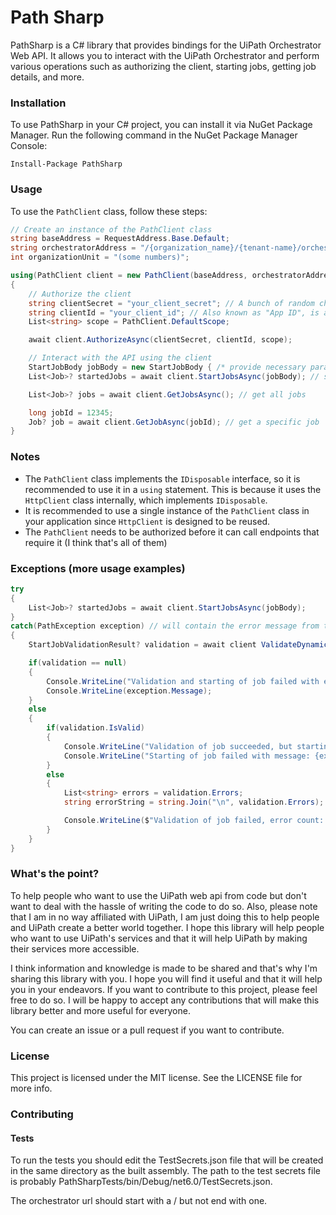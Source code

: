 # Path Sharp
PathSharp is a C# library that provides bindings for the UiPath Orchestrator Web API. It allows you to interact with the UiPath Orchestrator and perform various operations such as authorizing the client, starting jobs, getting job details, and more.

### Installation
To use PathSharp in your C# project, you can install it via NuGet Package Manager. Run the following command in the NuGet Package Manager Console:

```Install-Package PathSharp```

### Usage

To use the `PathClient` class, follow these steps:

```csharp
// Create an instance of the PathClient class
string baseAddress = RequestAddress.Base.Default;
string orchestratorAddress = "/{organization_name}/{tenant-name}/orchestrator_";
int organizationUnit = "(some numbers)";

using(PathClient client = new PathClient(baseAddress, orchestratorAddress, organizationUnit))
{
    // Authorize the client
    string clientSecret = "your_client_secret"; // A bunch of random characters
    string clientId = "your_client_id"; // Also known as "App ID", is a UUID
    List<string> scope = PathClient.DefaultScope;

    await client.AuthorizeAsync(clientSecret, clientId, scope);

    // Interact with the API using the client
    StartJobBody jobBody = new StartJobBody { /* provide necessary parameters */ };   
    List<Job>? startedJobs = await client.StartJobsAsync(jobBody); // start a job

    List<Job>? jobs = await client.GetJobsAsync(); // get all jobs

    long jobId = 12345;
    Job? job = await client.GetJobAsync(jobId); // get a specific job
}
```

### Notes
- The `PathClient` class implements the `IDisposable` interface, so it is recommended to use it in a `using` statement. This is because it uses the `HttpClient` class internally, which implements `IDisposable`.
- It is recommended to use a single instance of the `PathClient` class in your application since `HttpClient` is designed to be reused.
- The `PathClient` needs to be authorized before it can call endpoints that require it (I think that's all of them)

### Exceptions (more usage examples)
```csharp
try
{
    List<Job>? startedJobs = await client.StartJobsAsync(jobBody);
}
catch(PathException exception) // will contain the error message from the API
{
    StartJobValidationResult? validation = await client ValidateDynamicJobAsync(jobBody);

    if(validation == null)
    {
        Console.WriteLine("Validation and starting of job failed with exception:");
        Console.WriteLine(exception.Message);
    }
    else
    {
        if(validation.IsValid)
        {
            Console.WriteLine("Validation of job succeeded, but starting of job failed.");
            Console.WriteLine("Starting of job failed with message: {exception.Message}");
        }
        else
        {
            List<string> errors = validation.Errors;
            string errorString = string.Join("\n", validation.Errors);

            Console.WriteLine($"Validation of job failed, error count: {errorString}");
        }
    }
}
```

### What's the point?
To help people who want to use the UiPath web api from code but don't want to deal with the hassle of writing the code to do so. Also, please note that I am in no way affiliated with UiPath, I am just doing this to help people and UiPath create a better world together. I hope this library will help people who want to use UiPath's services and that it will help UiPath by making their services more accessible.

I think information and knowledge is made to be shared and that's why I'm sharing this library with you. I hope you will find it useful and that it will help you in your endeavors. If you want to contribute to this project, please feel free to do so. I will be happy to accept any contributions that will make this library better and more useful for everyone.

You can create an issue or a pull request if you want to contribute.

### License
This project is licensed under the MIT license. See the LICENSE file for more info.

### Contributing

#### Tests
To run the tests you should edit the TestSecrets.json file that will be created in the same directory as the built assembly. The path to the test secrets file is probably PathSharpTests/bin/Debug/net6.0/TestSecrets.json.

The orchestrator url should start with a / but not end with one.